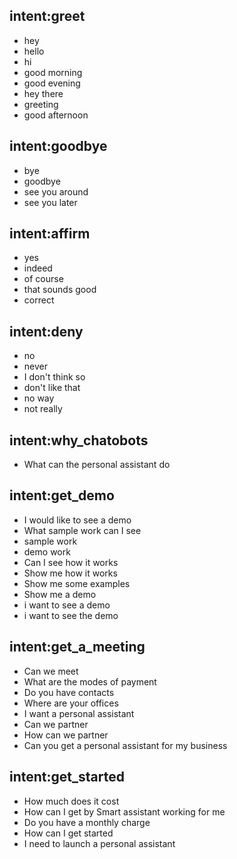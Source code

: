 ## intent:greet
- hey
- hello
- hi
- good morning
- good evening
- hey there
- greeting
- good afternoon


## intent:goodbye
- bye
- goodbye
- see you around
- see you later

## intent:affirm
- yes
- indeed
- of course
- that sounds good
- correct

## intent:deny
- no
- never
- I don't think so
- don't like that
- no way
- not really

## intent:why_chatobots

 - What can the personal assistant do


## intent:get_demo
 - I would like to see a demo
 - What sample work can I see
 - sample work
 - demo work
 - Can I see how it works
 - Show me how it works
 - Show me some examples
 - Show me a demo
 - i want to see a demo
 - i want to see the demo



## intent:get_a_meeting
 - Can we meet
 - What are the modes of payment
 - Do you have contacts
 - Where are your offices
 - I want a personal assistant
 - Can we partner
 - How can we partner
 - Can you get a personal assistant for my business


## intent:get_started
 - How much does it cost
 - How can I get by Smart assistant working for me
 - Do you have a monthly charge
 - How can I get started
 - I need to launch a personal assistant


